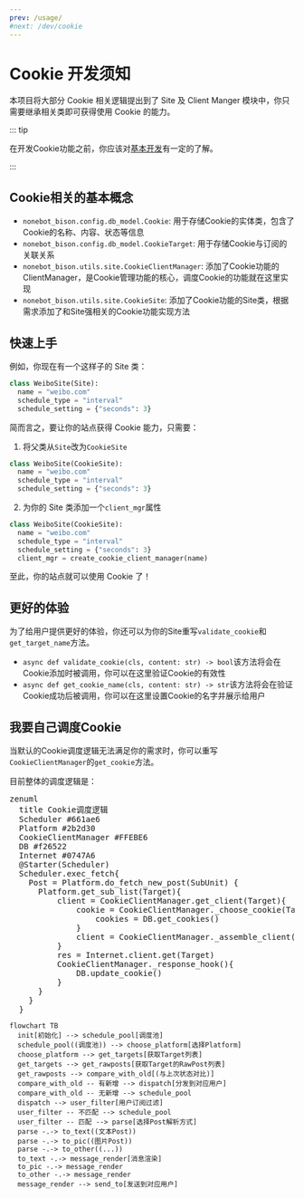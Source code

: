 ```yaml
---
prev: /usage/
#next: /dev/cookie
---
```


# Cookie 开发须知

本项目将大部分 Cookie 相关逻辑提出到了 Site 及 Client Manger 模块中，你只需要继承相关类即可获得使用 Cookie 的能力。

::: tip

在开发Cookie功能之前，你应该对[基本开发](/dev/#基本开发)有一定的了解。

:::

## Cookie相关的基本概念

- `nonebot_bison.config.db_model.Cookie`: 用于存储Cookie的实体类，包含了Cookie的名称、内容、状态等信息
- `nonebot_bison.config.db_model.CookieTarget`: 用于存储Cookie与订阅的关联关系
- `nonebot_bison.utils.site.CookieClientManager`: 添加了Cookie功能的ClientManager，是Cookie管理功能的核心，调度Cookie的功能就在这里实现
- `nonebot_bison.utils.site.CookieSite`: 添加了Cookie功能的Site类，根据需求添加了和Site强相关的Cookie功能实现方法

## 快速上手

例如，你现在有一个这样子的 Site 类：

```python
class WeiboSite(Site):
  name = "weibo.com"
  schedule_type = "interval"
  schedule_setting = {"seconds": 3}
```

简而言之，要让你的站点获得 Cookie 能力，只需要：

1. 将父类从`Site`改为`CookieSite`

```python {1}
class WeiboSite(CookieSite):
  name = "weibo.com"
  schedule_type = "interval"
  schedule_setting = {"seconds": 3}
```

2. 为你的 Site 类添加一个`client_mgr`属性

```python {5}
class WeiboSite(CookieSite):
  name = "weibo.com"
  schedule_type = "interval"
  schedule_setting = {"seconds": 3}
  client_mgr = create_cookie_client_manager(name)
```

至此，你的站点就可以使用 Cookie 了！

## 更好的体验

为了给用户提供更好的体验，你还可以为你的Site重写`validate_cookie`和`get_target_name`方法。

- `async def validate_cookie(cls, content: str) -> bool`该方法将会在Cookie添加时被调用，你可以在这里验证Cookie的有效性
- `async def get_cookie_name(cls, content: str) -> str`该方法将会在验证Cookie成功后被调用，你可以在这里设置Cookie的名字并展示给用户

## 我要自己调度Cookie

当默认的Cookie调度逻辑无法满足你的需求时，你可以重写`CookieClientManager`的`get_cookie`方法。

目前整体的调度逻辑是：

<script type="module" >
  import mermaid from "mermaid";
  import zenuml from "@mermaid-js/mermaid-zenuml";
async function initializeMermaid() {
  await mermaid.registerExternalDiagrams([zenuml]);
}
initializeMermaid();
</script>

<pre class="mermaid">zenuml
  title Cookie调度逻辑
  Scheduler #661ae6
  Platform #2b2d30
  CookieClientManager #FFEBE6
  DB #f26522
  Internet #0747A6
  @Starter(Scheduler)
  Scheduler.exec_fetch{
    Post = Platform.do_fetch_new_post(SubUnit) {
      Platform.get_sub_list(Target){
          client = CookieClientManager.get_client(Target){
              cookie = CookieClientManager._choose_cookie(Target) {
                  cookies = DB.get_cookies()
              }
              client = CookieClientManager._assemble_client(Target, cookie)
          }
          res = Internet.client.get(Target)
          CookieClientManager._response_hook(){
              DB.update_cookie()
          }
      }
    }
  }
</pre>

```mermaid
flowchart TB
  init[初始化] --> schedule_pool[调度池]
  schedule_pool((调度池)) --> choose_platform[选择Platform]
  choose_platform --> get_targets[获取Target列表]
  get_targets --> get_rawposts[获取Target的RawPost列表]
  get_rawposts --> compare_with_old[(与上次状态对比)]
  compare_with_old -- 有新增 --> dispatch[分发到对应用户]
  compare_with_old -- 无新增 --> schedule_pool
  dispatch --> user_filter[用户订阅过滤]
  user_filter -- 不匹配 --> schedule_pool
  user_filter -- 匹配 --> parse[选择Post解析方式]
  parse -.-> to_text((文本Post))
  parse -.-> to_pic((图片Post))
  parse -.-> to_other((...))
  to_text -.-> message_render[消息渲染]
  to_pic -.-> message_render
  to_other -.-> message_render
  message_render --> send_to[发送到对应用户]
```
